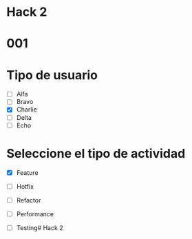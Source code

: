 # Hack 2

# 001

# Tipo de usuario
- [ ] Alfa
- [ ] Bravo 
- [x] Charlie
- [ ] Delta
- [ ] Echo

# Seleccione el tipo de actividad
- [x] Feature
- [ ] Hotfix
- [ ] Refactor
- [ ] Performance
- [ ] Testing# Hack 2  



